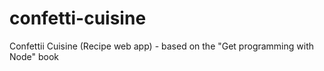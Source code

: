 # confetti-cuisine
Confettii Cuisine (Recipe web app) - based on the "Get programming with Node" book
